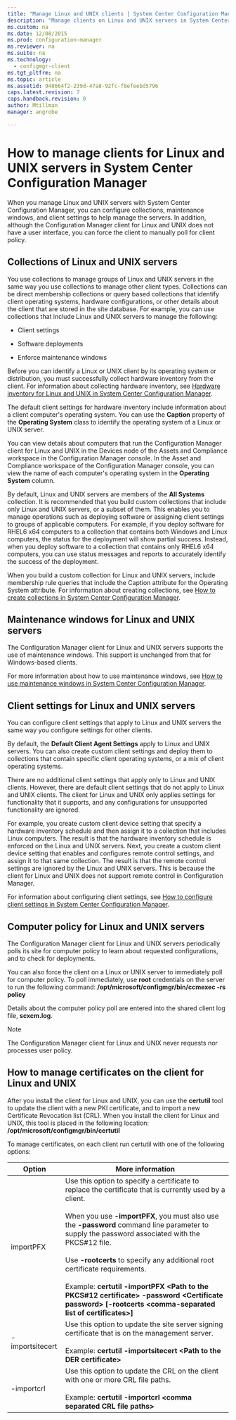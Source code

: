 ```yaml
---
title: "Manage Linux and UNIX clients | System Center Configuration Manager"
description: "Manage clients on Linux and UNIX servers in System Center Configuration Manager."
ms.custom: na
ms.date: 12/08/2015
ms.prod: configuration-manager
ms.reviewer: na
ms.suite: na
ms.technology:
  - configmgr-client
ms.tgt_pltfrm: na
ms.topic: article
ms.assetid: 948664f2-239d-47a8-92fc-f8efeebd5796
caps.latest.revision: 7
caps.handback.revision: 0
author: Mtillmanmanager: angrobe

---
```

# How to manage clients for Linux and UNIX servers in System Center Configuration Manager
When you manage Linux and UNIX servers with System Center Configuration Manager, you can configure collections, maintenance windows, and client settings to help manage the servers. In addition, although the Configuration Manager client for Linux and UNIX does not have a user interface, you can force the client to manually poll for client policy.

##  <a name="BKMK_CollectionsforLnU"></a> Collections of Linux and UNIX servers  
 You use collections to manage groups of Linux and UNIX servers in the same way you use collections to manage other client types. Collections can be direct membership collections or query based collections that identify client operating systems, hardware configurations, or other details about the client that are stored in the site database. For example, you can use collections that include Linux and UNIX servers to manage the following:  

-   Client settings  

-   Software deployments  

-   Enforce maintenance windows  

 Before you can identify a Linux or UNIX client by its operating system or distribution, you must successfully collect hardware inventory from the client. For information about collecting hardware inventory, see [Hardware inventory for Linux and UNIX in System Center Configuration Manager](../../../core/clients/manage/inventory/hardware-inventory-for-linux-and-unix.md).  

 The default client settings for hardware inventory include information about a client computer's operating system. You can use the **Caption** property of the **Operating System** class to identify the operating system of a Linux or UNIX server.  

 You can view details about computers that run the Configuration Manager client for Linux and UNIX in the Devices node of the Assets and Compliance workspace in the Configuration Manager console. In the Asset and Compliance workspace of the Configuration Manager console, you can view the name of each computer's operating system in the **Operating System** column.  

 By default, Linux and UNIX servers are members of the **All Systems** collection. It is recommended that you build custom collections that include only Linux and UNIX servers, or a subset of them. This enables you to manage operations such as deploying software or assigning client settings to groups of applicable computers. For example, if you deploy software for RHEL6 x64 computers to a collection that contains both Windows and Linux computers, the status for the deployment will show partial success. Instead, when you deploy software to a collection that contains only RHEL6 x64 computers, you can use status messages and reports to accurately identify the success of the deployment.  

 When you build a custom collection for Linux and UNIX servers, include membership rule queries that include the Caption attribute for the Operating System attribute. For information about creating collections, see [How to create collections in System Center Configuration Manager](../../../core/clients/manage/collections/create-collections.md).  

##  <a name="BKMK_MaintenanceWindowsforLnU"></a> Maintenance windows for Linux and UNIX servers  
 The Configuration Manager client for Linux and UNIX servers supports the use of maintenance windows. This support is unchanged from that for Windows-based clients.  

 For more information about how to use maintenance windows, see [How to use maintenance windows in System Center Configuration Manager](../../../core/clients/manage/collections/use-maintenance-windows.md).  

##  <a name="BKMK_ClientSettingsforLnU"></a> Client settings for Linux and UNIX servers  
 You can configure client settings that apply to Linux and UNIX servers the same way you configure settings for other clients.  

 By default, the **Default Client Agent Settings** apply to Linux and UNIX servers. You can also create custom client settings and deploy them to collections that contain specific client operating systems, or a mix of client operating systems.  

 There are no additional client settings that apply only to Linux and UNIX clients. However, there are default client settings that do not apply to Linux and UNIX clients. The client for Linux and UNIX only applies settings for functionality that it supports, and any configurations for unsupported functionality are ignored.  

 For example, you create custom client device setting that specify a hardware inventory schedule and then assign it to a collection that includes Linux computers. The result is that the hardware inventory schedule is enforced on the Linux and UNIX servers. Next, you create a custom client device setting that enables and configures remote control settings, and assign it to that same collection. The result is that the remote control settings are ignored by the Linux and UNIX servers. This is because the client for Linux and UNIX does not support remote control in Configuration Manager.  

 For information about configuring client settings, see [How to configure client settings in System Center Configuration Manager](../../../core/clients/deploy/configure-client-settings.md).  

##  <a name="BKMK_PolicyforLnU"></a> Computer policy for Linux and UNIX servers  
 The Configuration Manager client for Linux and UNIX servers periodically polls its site for computer policy to learn about requested configurations, and to check for deployments.  

 You can also force the client on a Linux or UNIX server to immediately poll for computer policy. To poll immediately, use **root** credentials on the server to run the following command: **/opt/microsoft/configmgr/bin/ccmexec -rs policy**  

 Details about the computer policy poll are entered into the shared client log file, **scxcm.log**.  

> [!NOTE]  
>  The Configuration Manager client for Linux and UNIX never requests nor processes user policy.  

##  <a name="BKMK_ManageLinuxCerts"></a> How to manage certificates on the client for Linux and UNIX  
 After you install the client for Linux and UNIX, you can use the **certutil** tool to update the client with a new PKI certificate, and to import a new Certificate Revocation list (CRL). When you install the client for Linux and UNIX, this tool is placed in the following location: **/opt/microsoft/configmgr/bin/certutil**  

 To manage certificates, on each client run certutil with one of the following options:  

|Option|More information|  
|------------|----------------------|  
|importPFX|Use this option to specify a certificate to replace the certificate that is currently used by a client.<br /><br /> When you use **-importPFX**, you must also use the **-password** command line parameter to  supply the password associated with the PKCS#12 file.<br /><br /> Use **-rootcerts** to specify any additional root certificate requirements.<br /><br /> Example:  **certutil -importPFX &lt;Path to the PKCS#12 certificate> -password &lt;Certificate password\> [-rootcerts &lt;comma-separated list of certificates>]**|  
|-importsitecert|Use this option to update the site server signing certificate that is on the management server.<br /><br /> Example: **certutil -importsitecert &lt;Path to the DER certificate\>**|  
|-importcrl|Use this option to update the CRL on the client with one or more CRL file paths.<br /><br /> Example: **certutil -importcrl &lt;comma separated CRL file paths\>**|  

